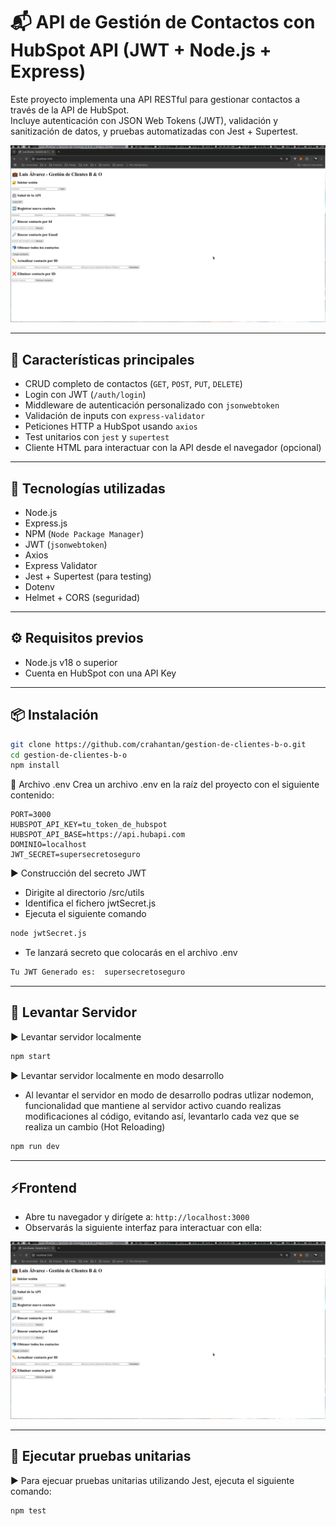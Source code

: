 # 📬 API de Gestión de Contactos con HubSpot API (JWT + Node.js + Express)

Este proyecto implementa una API RESTful para gestionar contactos a través de la API de HubSpot.  
Incluye autenticación con JSON Web Tokens (JWT), validación y sanitización de datos, y pruebas automatizadas con Jest + Supertest.

![Imagen de Interfaz](img.png)

---

## 🚀 Características principales

- CRUD completo de contactos (`GET`, `POST`, `PUT`, `DELETE`)
- Login con JWT (`/auth/login`)
- Middleware de autenticación personalizado con `jsonwebtoken`
- Validación de inputs con `express-validator`
- Peticiones HTTP a HubSpot usando `axios`
- Test unitarios con `jest` y `supertest`
- Cliente HTML para interactuar con la API desde el navegador (opcional)

---

## 🧰 Tecnologías utilizadas

- Node.js
- Express.js
- NPM (`Node Package Manager`)
- JWT (`jsonwebtoken`)
- Axios
- Express Validator
- Jest + Supertest (para testing)
- Dotenv
- Helmet + CORS (seguridad)

---

## ⚙️ Requisitos previos

- Node.js v18 o superior
- Cuenta en HubSpot con una API Key 

---

## 📦 Instalación

```bash
git clone https://github.com/crahantan/gestion-de-clientes-b-o.git
cd gestion-de-clientes-b-o
npm install
```

📄 Archivo .env
Crea un archivo .env en la raíz del proyecto con el siguiente contenido:
```env
PORT=3000
HUBSPOT_API_KEY=tu_token_de_hubspot
HUBSPOT_API_BASE=https://api.hubapi.com
DOMINIO=localhost
JWT_SECRET=supersecretoseguro
```

▶️ Construcción del secreto JWT
- Dirigite al directorio /src/utils
- Identifica el fichero jwtSecret.js
- Ejecuta el siguiente comando
```bash
node jwtSecret.js
```
- Te lanzará secreto que colocarás en el archivo .env
```bash
Tu JWT Generado es:  supersecretoseguro
```

---

## 🚀 Levantar Servidor

▶️ Levantar servidor localmente
```bash
npm start
```

▶️ Levantar servidor localmente en modo desarrollo
- Al levantar el servidor en modo de desarrollo podras utlizar nodemon, funcionalidad que mantiene al servidor activo cuando realizas modificaciones al código, evitando así, levantarlo cada vez que se realiza un cambio (Hot Reloading)
```bash
npm run dev
```

---

## ⚡Frontend

- Abre tu navegador y dirígete a: `http://localhost:3000`
- Observarás la siguiente interfaz para interactuar con ella:

![Imagen de Interfaz](img.png)

---

## 🧪 Ejecutar pruebas unitarias

▶️ Para ejecuar pruebas unitarias utilizando Jest, ejecuta el siguiente comando:
```bash
npm test
```








